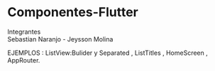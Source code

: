 # Componentes-Flutter

Integrantes                                                                          
Sebastian Naranjo - Jeysson Molina 


EJEMPLOS :
ListView:Bulider y Separated , 
  ListTitles ,
 HomeScreen ,
 AppRouter.

